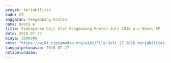 ```yaml
---
proyek: kerjabilitas
kode: C5
anggaran: Pengembang Konten
nama: Desta A
title: Pembayaran Gaji Staf Pengembang Konten Juli 2016 a.n Ndaru PP
date: 2016-07-27
biaya: 2000000
nota: "https://wiki.ciptamedia.org/wiki/File:Juli_27_2016_kerjabilitas_C5_gaji_pengembang_konten_juli_ndaru110.jpg"
tanggalpelunasan: 2016-07-27
notapelunasan:
---
```

